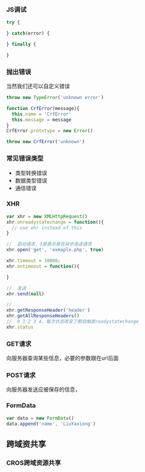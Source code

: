 ### JS调试
```js
try {

} catch(error) {

} finally {

}
```

### 抛出错误
当然我们还可以自定义错误
```js
throw new TypeError('unknown error')

function CrfError(message){
  this.name = 'CrfError'
  this.message = message
}
CrfError.prototype = new Error()

throw new CrfError('unknown')
```

### 常见错误类型
- 类型转换错误
- 数据类型错误
- 通信错误

### XHR
```js
var xhr = new XMLHttpRequest()
xhr.onreadystatechange = function(){
  // use xhr instead of this
}

//  启动请求，3是表示是否异步发送请求
xhr.open('get', 'exmaple.php', true)

xhr.timeout = 10000;
xhr.ontimeout = function(){

}

//  发送
xhr.send(null)

//  
xhr.getResponseHeader('header')
xhr.getAllResponseHeaders()
//  0 1 2 3 4，每次状态改变了都会触发readystatechange
xhr.status 
```


### GET请求
向服务器查询某些信息，必要的参数跟在url后面

### POST请求
向服务器发送应被保存的信息，

### FormData
```js
var data = new FormData()
data.append('name', 'LiuYaxiong')
```

## 跨域资共享

### CROS跨域资源共享
















